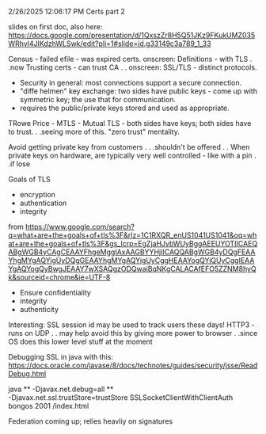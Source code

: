 2/26/2025 12:06:17 PM
Certs part 2

slides on first doc, also here: https://docs.google.com/presentation/d/1QxszZr8H5Q51JKz9FKukUMZ035WRhyl4JIKdzhWLSwk/edit?pli=1#slide=id.g33149c3a789_1_33

Census - failed efile - was expired certs.
onscreen: Definitions - with TLS  . .now Trusting certs - can trust CA . .
onscreen: SSL/TLS - distinct protocols.
* Security in general: most connections support  a secure connection.
* "diffe helmen" key exchange: two sides have public keys - come up with symmetric key; the use that for communication.
* requires the public/private keys stored and used as appropriate.

TRowe Price - MTLS - Mutual TLS - both sides have keys; both sides have to trust. . .seeing more of this. "zero trust" mentality.

Avoid getting private key from customers . . .shouldn't be offered . .
When private keys on hardware, are typically very well controlled - like with a pin . .if lose 

Goals of TLS
* encryption
* authentication
* integrity

from
https://www.google.com/search?q=what+are+the+goals+of+tls%3F&rlz=1C1RXQR_enUS1041US1041&oq=what+are+the+goals+of+tls%3F&gs_lcrp=EgZjaHJvbWUyBggAEEUYOTIICAEQABgWGB4yCAgCEAAYFhgeMggIAxAAGBYYHjIICAQQABgWGB4yDQgFEAAYhgMYgAQYigUyDQgGEAAYhgMYgAQYigUyCggHEAAYogQYiQUyCggIEAAYgAQYogQyBwgJEAAY7wXSAQgzODQwajBqNKgCALACAfEFO5ZZNM8hyQk&sourceid=chrome&ie=UTF-8

* Ensure confidentiality
* integrity
* authenticity

Interesting: SSL session id may be used to track users these days! HTTP3 - runs on UDP . . may help avoid this by giving more power to browser . .since OS does this lower level stuff at the moment

Debugging SSL in java with this:
https://docs.oracle.com/javase/8/docs/technotes/guides/security/jsse/ReadDebug.html

  java ** -Djavax.net.debug=all ** \
        -Djavax.net.ssl.trustStore=trustStore
        SSLSocketClientWithClientAuth bongos 2001 /index.html

Federation coming up; relies heavliy on signatures



